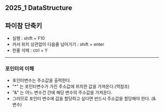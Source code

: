 2025_1 DataStructure 
---
## 파이참 단축키
- 실행 : shift + F10
- 커서 위치 상관없이 다음줄 넘어가기 : shift + enter
- 한줄 삭제 : ctrl + Y

---

### 포인터의 이해
- 포인터변수는 주소값을 출력한다.
- "*" 는 포인터변수가 가진 주소값에 위치한 값을 가져온다.(역참조)
- "&" 는 어느 변수건 간에 해당 변수의 주소값을 가져온다.
- 그러므로 포인터 변수에 값을 할당하고 싶다면 반드시 주소값을 할당해야 한다. (&변수)


